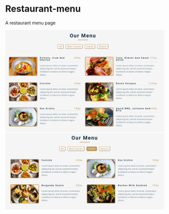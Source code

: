# Restaurant-menu
A restaurant menu page

![first picture](main/forReadme/1.jpg)
![second picture](main/forReadme/2.jpg)
